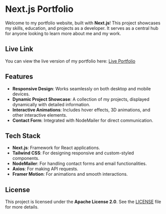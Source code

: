 # Next.js Portfolio

Welcome to my portfolio website, built with **Next.js**! This project showcases my skills, education, and projects as a developer. It serves as a central hub for anyone looking to learn more about me and my work.

## Live Link

You can view the live version of my portfolio here: [Live Portfolio](https://adhiraj-saha-portfolio.vercel.app)

## Features

- **Responsive Design**: Works seamlessly on both desktop and mobile devices.
- **Dynamic Project Showcase**: A collection of my projects, displayed dynamically with detailed information.
- **Interactive Animations**: Includes hover effects, 3D animations, and other interactive elements.
- **Contact Form**: Integrated with NodeMailer for direct communication.

## Tech Stack

- **Next.js**: Framework for React applications.
- **Tailwind CSS**: For designing responsive and custom-styled components.
- **NodeMailer**: For handling contact forms and email functionalities.
- **Axios**: For making API requests.
- **Framer Motion**: For animations and smooth interactions.

## License

This project is licensed under the **Apache License 2.0**. See the [LICENSE](LICENSE) file for more details.